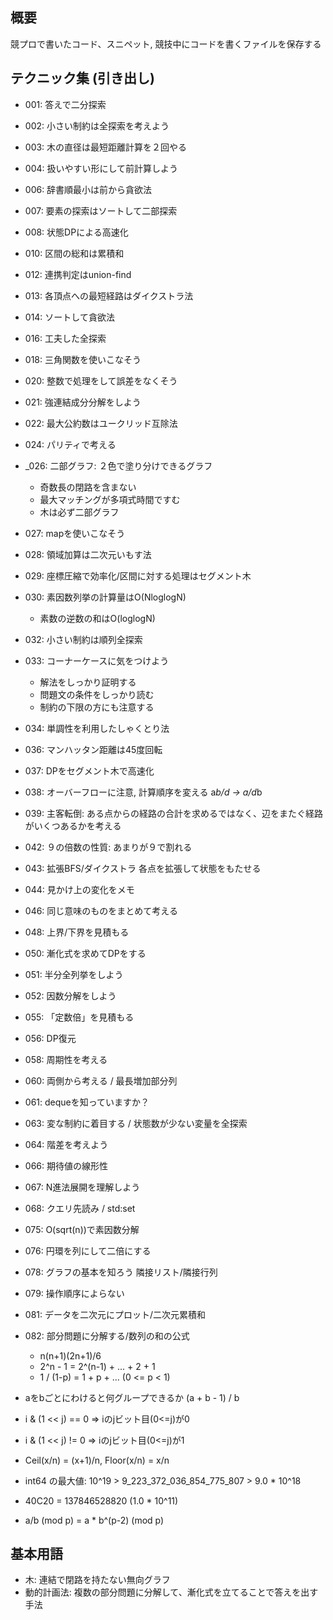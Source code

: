 ## 概要

競プロで書いたコード、スニペット, 競技中にコードを書くファイルを保存する

## テクニック集 (引き出し)

- 001: 答えで二分探索
- 002: 小さい制約は全探索を考えよう
- 003: 木の直径は最短距離計算を２回やる
- 004: 扱いやすい形にして前計算しよう
- 006: 辞書順最小は前から貪欲法
- 007: 要素の探索はソートして二部探索
- 008: 状態DPによる高速化
- 010: 区間の総和は累積和
- 012: 連携判定はunion-find
- 013: 各頂点への最短経路はダイクストラ法
- 014: ソートして貪欲法
- 016: 工夫した全探索
- 018: 三角関数を使いこなそう
- 020: 整数で処理をして誤差をなくそう
- 021: 強連結成分分解をしよう
- 022: 最大公約数はユークリッド互除法
- 024: パリティで考える
- _026: 二部グラフ: ２色で塗り分けできるグラフ
  - 奇数長の閉路を含まない
  - 最大マッチングが多項式時間ですむ
  - 木は必ず二部グラフ
- 027: mapを使いこなそう
- 028: 領域加算は二次元いもす法 
- 029: 座標圧縮で効率化/区間に対する処理はセグメント木
- 030: 素因数列挙の計算量はO(NloglogN)
  - 素数の逆数の和はO(loglogN)
- 032: 小さい制約は順列全探索 
- 033: コーナーケースに気をつけよう
  - 解法をしっかり証明する
  - 問題文の条件をしっかり読む
  - 制約の下限の方にも注意する
- 034: 単調性を利用したしゃくとり法
- 036: マンハッタン距離は45度回転
- 037: DPをセグメント木で高速化
- 038: オーバーフローに注意, 計算順序を変える  a*b/d -> a/d*b 
- 039: 主客転倒: ある点からの経路の合計を求めるではなく、辺をまたぐ経路がいくつあるかを考える
- 042: ９の倍数の性質: あまりが９で割れる
- 043: 拡張BFS/ダイクストラ 各点を拡張して状態をもたせる
- 044: 見かけ上の変化をメモ
- 046: 同じ意味のものをまとめて考える
- 048: 上界/下界を見積もる
- 050: 漸化式を求めてDPをする
- 051: 半分全列挙をしよう
- 052: 因数分解をしよう
- 055: 「定数倍」を見積もる
- 056: DP復元
- 058: 周期性を考える
- 060: 両側から考える / 最長増加部分列
- 061: dequeを知っていますか？
- 063: 変な制約に着目する / 状態数が少ない変量を全探索
- 064: 階差を考えよう
- 066: 期待値の線形性
- 067: N進法展開を理解しよう
- 068: クエリ先読み / std:set
- 075: O(sqrt(n))で素因数分解
- 076: 円環を列にして二倍にする
- 078: グラフの基本を知ろう 隣接リスト/隣接行列
- 079: 操作順序によらない
- 081: データを二次元にプロット/二次元累積和
- 082: 部分問題に分解する/数列の和の公式
  - n(n+1)(2n+1)/6
  - 2^n - 1 = 2^(n-1) + ... + 2 + 1
  - 1 / (1-p) = 1 + p + ...  (0 <= p < 1)

- aをbごとにわけると何グループできるか  (a + b - 1) / b
- i & (1 << j) == 0 => iのjビット目(0<=j)が0
- i & (1 << j) != 0 => iのjビット目(0<=j)が1
- Ceil(x/n) = (x+1)/n,  Floor(x/n) = x/n
- int64 の最大値: 10^19 > 9_223_372_036_854_775_807 > 9.0 * 10^18
- 40C20 = 137846528820 (1.0 * 10^11)
- a/b (mod p) = a * b^(p-2) (mod p)

## 基本用語

- 木: 連結で閉路を持たない無向グラフ
- 動的計画法: 複数の部分問題に分解して、漸化式を立てることで答えを出す手法
